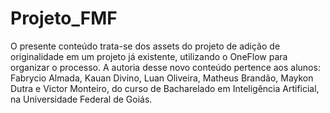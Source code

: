 # Projeto_FMF
O presente conteúdo trata-se dos assets do projeto de adição de originalidade em um projeto já existente, utilizando o OneFlow para organizar o processo. A autoria desse novo conteúdo pertence aos alunos: Fabrycio Almada, Kauan Divino, Luan Oliveira, Matheus Brandão, Maykon Dutra e Victor Monteiro, do curso de Bacharelado em Inteligência Artificial, na Universidade Federal de Goiás.
